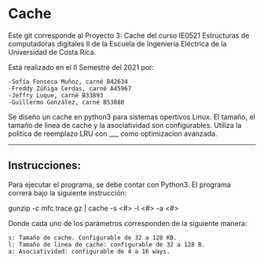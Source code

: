 # Cache

Este git corresponde al Proyecto 3: Cache del curso IE0521 Estructuras de computadoras digitales II de la Escuela de Ingeniería Eléctrica de la Universidad de Costa Rica.

Está realizado en el II Semestre del 2021 por:

	-Sofía Fonseca Muñoz, carné B42634
	-Freddy Zúñiga Cerdas, carné A45967
	-Jeffry Luque, carné B33893
	-Guillermo González, carné B53080

Se diseño un cache en python3 para sistemas opertivos Linux. El tamaño, el tamaño de linea de cache y la asociatividad son configurables. Utiliza la politica de reemplazo LRU con ___ como optimizacion avanzada.

--------------
Instrucciones:
--------------

Para ejecutar el programa, se debe contar con Python3. El programa correrá bajo la siguiente instrucción:

gunzip -c mfc.trace.gz | cache -s <#> -l <#> -a <#>

Donde cada uno de los parámetros corresponden de la siguiente manera:

	s: Tamaño de cache. Configurable de 32 a 128 KB.
	l: Tamaño de linea de cache: configurable de 32 a 128 B.
	a: Asociatividad: configurable de 4 a 16 ways.
